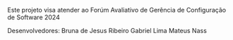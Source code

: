 Este projeto visa atender ao Forúm Avaliativo de Gerência de Configuração de Software 2024

Desenvolvedores:
Bruna de Jesus Ribeiro
Gabriel Lima
Mateus Nass